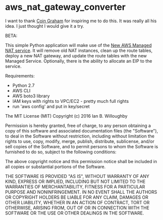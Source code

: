 # aws_nat_gateway_converter

I want to thank [Coin Graham](https://www.linkedin.com/in/coingraham) for inspiring me to do this.  It was really all his idea.  I just thought I would give it a try.

BETA:

This simple Python application will make use of the [New AWS Managed NAT service](https://aws.amazon.com/blogs/aws/new-managed-nat-network-address-translation-gateway-for-aws/).  It will remove old NAT instances, clean up the route tables, deploy a new NAT gateway, and update the route tables with the new Managed Service.  Optionally, there is the ability to allocate an EIP to the service.  

Requirements:
* Python 2.7
* AWS CLI
* AWS boto3 library
* IAM keys with rights to VPC/EC2 - pretty much full rights
* run 'aws config' and put in key/secret

The MIT License (MIT)
Copyright (c) 2016 Ian B. Willoughby

Permission is hereby granted, free of charge, to any person obtaining a copy of this software and associated documentation files (the "Software"), to deal in the Software without restriction, including without limitation the rights to use, copy, modify, merge, publish, distribute, sublicense, and/or sell copies of the Software, and to permit persons to whom the Software is furnished to do so, subject to the following conditions:

The above copyright notice and this permission notice shall be included in all copies or substantial portions of the Software.

THE SOFTWARE IS PROVIDED "AS IS", WITHOUT WARRANTY OF ANY KIND, EXPRESS OR IMPLIED, INCLUDING BUT NOT LIMITED TO THE WARRANTIES OF MERCHANTABILITY, FITNESS FOR A PARTICULAR PURPOSE AND NONINFRINGEMENT. IN NO EVENT SHALL THE AUTHORS OR COPYRIGHT HOLDERS BE LIABLE FOR ANY CLAIM, DAMAGES OR OTHER LIABILITY, WHETHER IN AN ACTION OF CONTRACT, TORT OR OTHERWISE, ARISING FROM, OUT OF OR IN CONNECTION WITH THE SOFTWARE OR THE USE OR OTHER DEALINGS IN THE SOFTWARE.

